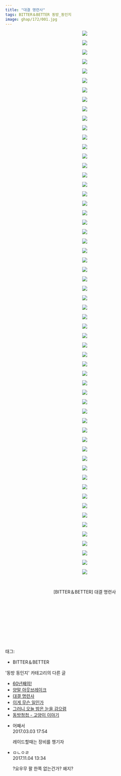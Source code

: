 ```yaml
---
title: "대결 명련사"
tags: BITTER＆BETTER 동방_동인지
image: ghap/172/001.jpg
---
```

<div class="article">
<p style="text-align: center; clear: none; float: none;"><img src="{{ site.nasurl }}/ghap/172/001.jpg"/></p>
<p style="text-align: center; clear: none; float: none;"><img src="{{ site.nasurl }}/ghap/172/002.jpg"/></p>
<p style="text-align: center; clear: none; float: none;"><img src="{{ site.nasurl }}/ghap/172/003.jpg"/></p>
<p style="text-align: center; clear: none; float: none;"><img src="{{ site.nasurl }}/ghap/172/004.jpg"/></p>
<p style="text-align: center; clear: none; float: none;"><img src="{{ site.nasurl }}/ghap/172/005.jpg"/></p>
<p style="text-align: center; clear: none; float: none;"><img src="{{ site.nasurl }}/ghap/172/006.jpg"/></p>
<p style="text-align: center; clear: none; float: none;"><img src="{{ site.nasurl }}/ghap/172/007.jpg"/></p>
<p style="text-align: center; clear: none; float: none;"><img src="{{ site.nasurl }}/ghap/172/008.jpg"/></p>
<p style="text-align: center; clear: none; float: none;"><img src="{{ site.nasurl }}/ghap/172/009.jpg"/></p>
<p style="text-align: center; clear: none; float: none;"><img src="{{ site.nasurl }}/ghap/172/010.jpg"/></p>
<p style="text-align: center; clear: none; float: none;"><img src="{{ site.nasurl }}/ghap/172/011.jpg"/></p>
<p style="text-align: center; clear: none; float: none;"><img src="{{ site.nasurl }}/ghap/172/012.jpg"/></p>
<p style="text-align: center; clear: none; float: none;"><img src="{{ site.nasurl }}/ghap/172/013.jpg"/></p>
<p style="text-align: center; clear: none; float: none;"><img src="{{ site.nasurl }}/ghap/172/014.jpg"/></p>
<p style="text-align: center; clear: none; float: none;"><img src="{{ site.nasurl }}/ghap/172/015.jpg"/></p>
<p style="text-align: center; clear: none; float: none;"><img src="{{ site.nasurl }}/ghap/172/016.jpg"/></p>
<p style="text-align: center; clear: none; float: none;"><img src="{{ site.nasurl }}/ghap/172/017.jpg"/></p>
<p style="text-align: center; clear: none; float: none;"><img src="{{ site.nasurl }}/ghap/172/018.jpg"/></p>
<p style="text-align: center; clear: none; float: none;"><img src="{{ site.nasurl }}/ghap/172/019.jpg"/></p>
<p style="text-align: center; clear: none; float: none;"><img src="{{ site.nasurl }}/ghap/172/020.jpg"/></p>
<p style="text-align: center; clear: none; float: none;"><img src="{{ site.nasurl }}/ghap/172/021.jpg"/></p>
<p style="text-align: center; clear: none; float: none;"><img src="{{ site.nasurl }}/ghap/172/022.jpg"/></p>
<p style="text-align: center; clear: none; float: none;"><img src="{{ site.nasurl }}/ghap/172/023.jpg"/></p>
<p style="text-align: center; clear: none; float: none;"><img src="{{ site.nasurl }}/ghap/172/024.jpg"/></p>
<p style="text-align: center; clear: none; float: none;"><img src="{{ site.nasurl }}/ghap/172/025.jpg"/></p>
<p style="text-align: center; clear: none; float: none;"><img src="{{ site.nasurl }}/ghap/172/026.jpg"/></p>
<p style="text-align: center; clear: none; float: none;"><img src="{{ site.nasurl }}/ghap/172/027.jpg"/></p>
<p style="text-align: center; clear: none; float: none;"><img src="{{ site.nasurl }}/ghap/172/028.jpg"/></p>
<p style="text-align: center; clear: none; float: none;"><img src="{{ site.nasurl }}/ghap/172/029.jpg"/></p>
<p style="text-align: center; clear: none; float: none;"><img src="{{ site.nasurl }}/ghap/172/030.jpg"/></p>
<p style="text-align: center; clear: none; float: none;"><img src="{{ site.nasurl }}/ghap/172/031.jpg"/></p>
<p style="text-align: center; clear: none; float: none;"><img src="{{ site.nasurl }}/ghap/172/032.jpg"/></p>
<p style="text-align: center; clear: none; float: none;"><img src="{{ site.nasurl }}/ghap/172/033.jpg"/></p>
<p style="text-align: center; clear: none; float: none;"><img src="{{ site.nasurl }}/ghap/172/034.jpg"/></p>
<p style="text-align: center; clear: none; float: none;"><img src="{{ site.nasurl }}/ghap/172/035.jpg"/></p>
<p style="text-align: center; clear: none; float: none;"><img src="{{ site.nasurl }}/ghap/172/036.jpg"/></p>
<p style="text-align: center; clear: none; float: none;"><img src="{{ site.nasurl }}/ghap/172/037.jpg"/></p>
<p style="text-align: center; clear: none; float: none;"><img src="{{ site.nasurl }}/ghap/172/038.jpg"/></p>
<p style="text-align: center; clear: none; float: none;"><img src="{{ site.nasurl }}/ghap/172/039.jpg"/></p>
<p style="text-align: center; clear: none; float: none;"><img src="{{ site.nasurl }}/ghap/172/040.jpg"/></p>
<p style="text-align: center; clear: none; float: none;"><img src="{{ site.nasurl }}/ghap/172/041.jpg"/></p>
<p style="text-align: center; clear: none; float: none;"><img src="{{ site.nasurl }}/ghap/172/042.jpg"/></p>
<p style="text-align: center; clear: none; float: none;"><img src="{{ site.nasurl }}/ghap/172/043.jpg"/></p>
<p style="text-align: center; clear: none; float: none;"><img src="{{ site.nasurl }}/ghap/172/044.jpg"/></p>
<p style="text-align: center; clear: none; float: none;"><img src="{{ site.nasurl }}/ghap/172/045.jpg"/></p>
<p style="text-align: center; clear: none; float: none;"><img src="{{ site.nasurl }}/ghap/172/046.jpg"/></p>
<p style="text-align: center; clear: none; float: none;"><img src="{{ site.nasurl }}/ghap/172/047.jpg"/></p>
<p style="text-align: center; clear: none; float: none;"><img src="{{ site.nasurl }}/ghap/172/048.jpg"/></p>
<p style="text-align: center; clear: none; float: none;"><img src="{{ site.nasurl }}/ghap/172/049.jpg"/></p>
<p style="text-align: center; clear: none; float: none;"><img src="{{ site.nasurl }}/ghap/172/050.jpg"/></p>
<p style="text-align: center; clear: none; float: none;"><img src="{{ site.nasurl }}/ghap/172/051.jpg"/></p>
<p style="text-align: center; clear: none; float: none;"><img src="{{ site.nasurl }}/ghap/172/052.jpg"/></p>
<p style="text-align: center; clear: none; float: none;"><img src="{{ site.nasurl }}/ghap/172/053.jpg"/></p>
<p style="text-align: center; clear: none; float: none;"><img src="{{ site.nasurl }}/ghap/172/054.jpg"/></p>
<p style="text-align: center; clear: none; float: none;"><img src="{{ site.nasurl }}/ghap/172/055.jpg"/></p>
<p style="text-align: center; clear: none; float: none;"><img src="{{ site.nasurl }}/ghap/172/056.jpg"/></p>
<p style="text-align: center; clear: none; float: none;"><img src="{{ site.nasurl }}/ghap/172/057.jpg"/></p>
<p style="text-align: center; clear: none; float: none;"><img src="{{ site.nasurl }}/ghap/172/058.jpg"/></p>
<p style="text-align: center; clear: none; float: none;"><br/></p>
<p style="text-align: center; clear: none; float: none;">[BITTER＆BETTER] 대결 명련사</p>
<p style="text-align: center; clear: none; float: none;"><br/></p>
<p style="text-align: center; clear: none; float: none;"><br/></p>
<p style="text-align: center; clear: none; float: none;"><br/></p>
<p style="text-align: center; clear: none; float: none;"><br/></p>
<p><br/></p>
</div><div class="tagTrail">
<p>태그: </p>
<ul>
<li>BITTER＆BETTER</li>
</ul>
</div><div class="another">
<p>'동방 동인지' 카테고리의 다른 글</p>
<ul>
<li><a href="/2016-06-18-ghap_174">60년째의!</a></li>
<li><a href="/2016-06-18-ghap_173">양말 아웃브레이크</a></li>
<li><a href="/2016-06-18-ghap_172">대결 명련사</a></li>
<li><a href="/2016-06-18-ghap_171">이게 무슨 일인가</a></li>
<li><a href="/2016-06-18-ghap_169">그러니 오늘 밤은 눈을 감으렴</a></li>
<li><a href="/2016-06-18-ghap_168">동방청첩 - 고양이 이야기</a></li>
</ul>
</div><div class="cb_module cb_fluid">
<div class="cb_wrt cb_profile">
<div class="comment">
<ul>
<li class="cb_thumb_off" id="comment14930461">
<div class="cb_comment_area">
<div class="cb_info_area">
<div class="cb_section">
<span class="cb_nick_name">어째서</span>
</div>
<div class="cb_section">
<span class="cb_date">2017.03.03 17:54 </span>
</div>
</div>
<div class="cb_dsc_comment">
<p class="cb_dsc">
											레이드할때는 장비를 챙기자
										</p>
</div>
</div></li>
<li class="cb_thumb_off" id="comment15122605">
<div class="cb_comment_area">
<div class="cb_info_area">
<div class="cb_section">
<span class="cb_nick_name">ㅁㄴㅇㄹ</span>
</div>
<div class="cb_section">
<span class="cb_date">2017.11.04 13:34 </span>
</div>
</div>
<div class="cb_dsc_comment">
<p class="cb_dsc">
											?요우무 팔 한쪽 없는건가? 왜지?
										</p>
</div>
</div></li>
</ul>
</div>
</div><!-- commentList close -->
</div>
<br/>
<p id="refer"></p>
<br/>
